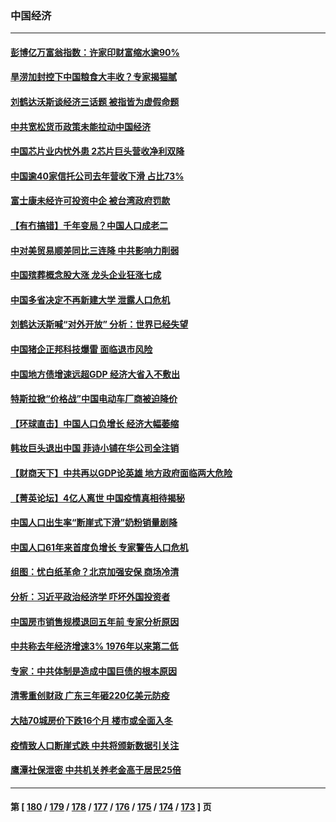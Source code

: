 ### 中国经济
---
#### [彭博亿万富翁指数：许家印财富缩水逾90%](../../pages/ncid283/n13911984.md) 
#### [旱涝加封控下中国粮食大丰收？专家揭猫腻](../../pages/ncid283/n13911918.md) 
#### [刘鹤达沃斯谈经济三话题 被指皆为虚假命题](../../pages/ncid283/n13911685.md) 
#### [中共宽松货币政策未能拉动中国经济](../../pages/ncid283/n13911357.md) 
#### [中国芯片业内忧外患 2芯片巨头营收净利双降](../../pages/ncid283/n13911236.md) 
#### [中国逾40家信托公司去年营收下滑 占比73%](../../pages/ncid283/n13911263.md) 
#### [富士康未经许可投资中企 被台湾政府罚款](../../pages/ncid283/n13911134.md) 
#### [【有冇搞错】千年变局？中国人口成老二](../../pages/ncid283/n13910785.md) 
#### [中对美贸易顺差同比三连降 中共影响力削弱](../../pages/ncid283/n13910720.md) 
#### [中国殡葬概念股大涨 龙头企业狂涨七成](../../pages/ncid283/n13910670.md) 
#### [中国多省决定不再新建大学 泄露人口危机](../../pages/ncid283/n13910617.md) 
#### [刘鹤达沃斯喊“对外开放” 分析：世界已经失望](../../pages/ncid283/n13910246.md) 
#### [中国猪企正邦科技爆雷 面临退市风险](../../pages/ncid283/n13910355.md) 
#### [中国地方债增速远超GDP 经济大省入不敷出](../../pages/ncid283/n13910332.md) 
#### [特斯拉掀“价格战”中国电动车厂商被迫降价](../../pages/ncid283/n13910312.md) 
#### [【环球直击】中国人口负增长 经济大幅萎缩](../../pages/ncid283/n13909484.md) 
#### [韩妆巨头退出中国 菲诗小铺在华公司全注销](../../pages/ncid283/n13909531.md) 
#### [【财商天下】中共再以GDP论英雄 地方政府面临两大危险](../../pages/ncid283/n13909555.md) 
#### [【菁英论坛】4亿人离世 中国疫情真相待揭秘](../../pages/ncid283/n13909502.md) 
#### [中国人口出生率“断崖式下滑”奶粉销量剧降](../../pages/ncid283/n13909477.md) 
#### [中国人口61年来首度负增长 专家警告人口危机](../../pages/ncid283/n13909055.md) 
#### [组图：忧白纸革命？北京加强安保 商场冷清](../../pages/ncid283/n13908587.md) 
#### [分析：习近平政治经济学 吓坏外国投资者](../../pages/ncid283/n13907772.md) 
#### [中国房市销售规模退回五年前 专家分析原因](../../pages/ncid283/n13909149.md) 
#### [中共称去年经济增速3% 1976年以来第二低](../../pages/ncid283/n13909053.md) 
#### [专家：中共体制是造成中国巨债的根本原因](../../pages/ncid283/n13908994.md) 
#### [清零重创财政 广东三年砸220亿美元防疫](../../pages/ncid283/n13908647.md) 
#### [大陆70城房价下跌16个月 楼市或全面入冬](../../pages/ncid283/n13908344.md) 
#### [疫情致人口断崖式跌 中共将颁新数据引关注](../../pages/ncid283/n13908588.md) 
#### [鹰潭社保泄密 中共机关养老金高于居民25倍](../../pages/ncid283/n13908521.md) 

---
#### 第 [ [180](./180.md) / [179](./179.md) / [178](./178.md) / [177](./177.md) / [176](./176.md) / [175](./175.md) / [174](./174.md) / [173](./173.md) ] 页
